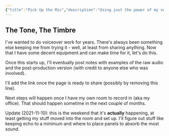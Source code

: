 ```yaml
---
{"title":"Pick Up the Mic","description":"Using just the power of my voice!","date":"2021-07-09","tags":["voiceover","audio","recording"],"dg-publish":true,"created":"2021-07-09T11:38:42","updated":"2025-08-09T22:41:14-04:00","permalink":"/notes/2021/pick-up-the-mic/","dgPassFrontmatter":true,"noteIcon":"3"}
---
```



## The Tone, The Timbre

I've wanted to do voiceover work for years. There's always been something else keeping me from trying it - well, at least from sharing anything. Now that I have some decent equipment and can make time for it, let's do this.

Once this starts up, I'll eventually post notes with examples of the raw audio and the post-production version (with credit to anyone else who was involved).

I'll add the link once the page is ready to share (possibly by removing this line).

Next steps will happen once I have my own room to record in (aka my office). That should happen sometime in the next couple of months.

Update (2021-11-10): this is the weekend that it's __actually__ happening, at least getting my stuff moved into the room and set up. I'll figure out stuff like keeping echo to a minimum and where to place panels to absorb the most sound.
